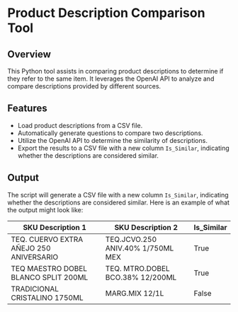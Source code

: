 # Product Description Comparison Tool

## Overview
This Python tool assists in comparing product descriptions to determine if they refer to the same item. It leverages the OpenAI API to analyze and compare descriptions provided by different sources.

## Features
- Load product descriptions from a CSV file.
- Automatically generate questions to compare two descriptions.
- Utilize the OpenAI API to determine the similarity of descriptions.
- Export the results to a CSV file with a new column `Is_Similar`, indicating whether the descriptions are considered similar.

## Output
The script will generate a CSV file with a new column `Is_Similar`, indicating whether the descriptions are considered similar. Here is an example of what the output might look like:

| SKU Description 1                                         | SKU Description 2                                  | Is_Similar |
|-----------------------------------------------------------|----------------------------------------------------|------------|
| TEQ. CUERVO EXTRA AÑEJO 250 ANIVERSARIO                   | TEQ.JCVO.250 ANIV.40% 1/750ML MEX                  | True       |
| TEQ MAESTRO DOBEL BLANCO SPLIT 200ML                      | TEQ. MTRO.DOBEL BCO.38% 12/200ML                   | True       |
| TRADICIONAL CRISTALINO 1750ML                             | MARG.MIX 12/1L                                     | False      |
